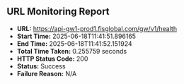 ## URL Monitoring Report

- **URL:** https://api-gw1-prod1.fisglobal.com/gw/v1/health
- **Start Time:** 2025-06-18T11:41:51.896165
- **End Time:** 2025-06-18T11:41:52.151924
- **Total Time Taken:** 0.255759 seconds
- **HTTP Status Code:** 200
- **Status:** Success
- **Failure Reason:** N/A
